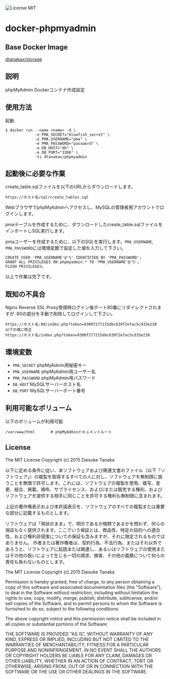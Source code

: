 ![License MIT](https://img.shields.io/badge/license-MIT-blue.svg)

docker-phpmyadmin
=====================

Base Docker Image
---------------------

[dtanakax/storage](https://registry.hub.docker.com/u/dtanakax/storage/)

説明
---------------------

phpMyAdmin Dockerコンテナ作成設定

使用方法
---------------------

起動

    $ docker run --name <name> -d \
                 -e PMA_SECRET="blowfish_secret" \
                 -e PMA_USERNAME="pma" \
                 -e PMA_PASSWORD="password" \
                 -e DB_HOST="db" \
                 -e DB_PORT="3306" \
                 -ti dtanakax/phpmyadmin

起動後に必要な作業
---------------------

create_table.sqlファイルを以下のURLからダウンロードします。

    https://ホスト名/sql/create_tables.sql

WebブラウザでphpMyAdminへアクセスし、MySQLの管理者用アカウントでログインします。

pmaテーブルを作成するために、ダウンロードしたcreate_table.sqlファイルをインポートしSQL実行します。

pmaユーザーを作成するために、以下のSQLを実行します。`PMA_USERNAME`, `PMA_PASSWORD`には環境変数で設定した値を入力して下さい。

    CREATE USER 'PMA_USERNAME'@'%' IDENTIFIED BY 'PMA_PASSWORD';
    GRANT ALL PRIVILEGES ON phpmyadmin.* TO 'PMA_USERNAME'@'%';
    FLUSH PRIVILEGES;

以上で作業は完了です。

既知の不具合
---------------------

Nginx Reverse SSL Proxy使用時ログイン後ポート80番にリダイレクトされますが
:80の部分を手動で削除してログインして下さい。

    https://ホスト名:80/index.php?token=9300f277215dbc639f2efac5cd33e238
    以下の様に修正
    https://ホスト名/index.php?token=9300f277215dbc639f2efac5cd33e238

環境変数
---------------------

- `PMA_SECRET` phpMyAdmin用秘密キー
- `PMA_USERNAME` phpMyAdmin用ユーザー名
- `PMA_PASSWORD` phpMyAdmin用パスワード
- `DB_HOST` MySQLサーバーホスト名
- `DB_PORT` MySQLサーバーポート番号

利用可能なボリューム
---------------------

以下のボリュームが利用可能

    /var/www/html       # phpMyAdminドキュメントルート

License
---------------------

The MIT License
Copyright (c) 2015 Daisuke Tanaka

以下に定める条件に従い、本ソフトウェアおよび関連文書のファイル（以下「ソフトウェア」）の複製を取得するすべての人に対し、ソフトウェアを無制限に扱うことを無償で許可します。これには、ソフトウェアの複製を使用、複写、変更、結合、掲載、頒布、サブライセンス、および/または販売する権利、およびソフトウェアを提供する相手に同じことを許可する権利も無制限に含まれます。

上記の著作権表示および本許諾表示を、ソフトウェアのすべての複製または重要な部分に記載するものとします。

ソフトウェアは「現状のまま」で、明示であるか暗黙であるかを問わず、何らの保証もなく提供されます。ここでいう保証とは、商品性、特定の目的への適合性、および権利非侵害についての保証も含みますが、それに限定されるものではありません。 作者または著作権者は、契約行為、不法行為、またはそれ以外であろうと、ソフトウェアに起因または関連し、あるいはソフトウェアの使用またはその他の扱いによって生じる一切の請求、損害、その他の義務について何らの責任も負わないものとします。

The MIT License
Copyright (c) 2015 Daisuke Tanaka

Permission is hereby granted, free of charge, to any person obtaining a copy
of this software and associated documentation files (the "Software"), to deal
in the Software without restriction, including without limitation the rights
to use, copy, modify, merge, publish, distribute, sublicense, and/or sell
copies of the Software, and to permit persons to whom the Software is
furnished to do so, subject to the following conditions:

The above copyright notice and this permission notice shall be included in all
copies or substantial portions of the Software.

THE SOFTWARE IS PROVIDED "AS IS", WITHOUT WARRANTY OF ANY KIND, EXPRESS OR
IMPLIED, INCLUDING BUT NOT LIMITED TO THE WARRANTIES OF MERCHANTABILITY,
FITNESS FOR A PARTICULAR PURPOSE AND NONINFRINGEMENT. IN NO EVENT SHALL THE
AUTHORS OR COPYRIGHT HOLDERS BE LIABLE FOR ANY CLAIM, DAMAGES OR OTHER
LIABILITY, WHETHER IN AN ACTION OF CONTRACT, TORT OR OTHERWISE, ARISING FROM,
OUT OF OR IN CONNECTION WITH THE SOFTWARE OR THE USE OR OTHER DEALINGS IN THE
SOFTWARE.